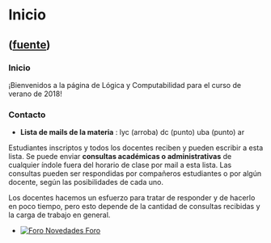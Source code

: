 # Inicio
([fuente](https://campus.exactas.uba.ar/course/view.php?id=1057))
---
###  Inicio

¡Bienvenidos a la página de Lógica y Computabilidad para el curso de verano de
2018!

###  Contacto

  * **Lista de mails de la materia** : lyc (arroba) dc (punto) uba (punto) ar 

Estudiantes inscriptos y todos los docentes reciben y pueden escribir a esta
lista. Se puede enviar **consultas académicas o administrativas** de cualquier
índole fuera del horario de clase por mail a esta lista. Las consultas pueden
ser respondidas por compañeros estudiantes o por algún docente, según las
posibilidades de cada uno.

Los docentes hacemos un esfuerzo para tratar de responder y de hacerlo en poco
tiempo, pero esto depende de la cantidad de consultas recibidas y la carga de
trabajo en general.

  * [ ![Foro](https://campus.exactas.uba.ar/theme/image.php/magazine/forum/1462913092/icon) Novedades  Foro  ](https://campus.exactas.uba.ar/mod/forum/view.php?id=54694)

